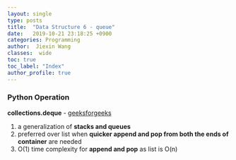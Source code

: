 ```yaml
---
layout: single
type: posts
title:  "Data Structure 6 - queue"
date:   2019-10-21 23:18:25 +0900
categories: Programming
author:  Jiexin Wang
classes:  wide
toc: true
toc_label: "Index"
author_profile: true
---
```


### Python Operation

**collections.deque** - [geeksforgeeks](https://www.geeksforgeeks.org/deque-in-python/)  
1. a generalization of **stacks and queues**  
2. preferred over list when **quicker append and pop from both the ends of container** are needed  
3. O(1) time complexity for **append and pop** as list is O(n)

```python
